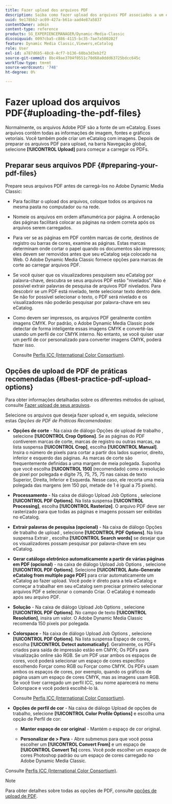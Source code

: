 ```yaml
---
title: Fazer upload dos arquivos PDF
description: Saiba como fazer upload dos arquivos PDF associados a um eCatalog no Adobe Dynamic Media Classic.
uuid: 9e178bb2-ac09-427a-b61a-aad4e87a5837
contentOwner: admin
content-type: reference
products: SG_EXPERIENCEMANAGER/Dynamic-Media-Classic
discoiquuid: 0097cba5-c886-4115-bc35-7ae7a500202f
feature: Dynamic Media Classic,Viewers,eCatalog
role: User
exl-id: a787d6b5-48c8-4cf7-b136-60ba3d3eb2f2
source-git-commit: 8bc49ae3704f0551c70d68a0ddd63725bdcc645c
workflow-type: tm+mt
source-wordcount: '748'
ht-degree: 0%

---
```


# Fazer upload dos arquivos PDF{#uploading-the-pdf-files}

Normalmente, os arquivos Adobe PDF são a fonte de um eCatalog. Esses arquivos contêm todas as informações de imagem, fontes e gráficos vetoriais. Você também pode criar um eCatalog com imagens. Depois de preparar os arquivos PDF para upload, na barra Navegação global, selecione **[!UICONTROL Upload]** para começar a carregar os PDFs.

## Preparar seus arquivos PDF {#preparing-your-pdf-files}

Prepare seus arquivos PDF antes de carregá-los no Adobe Dynamic Media Classic:

* Para facilitar o upload dos arquivos, coloque todos os arquivos na mesma pasta no computador ou na rede.
* Nomeie os arquivos em ordem alfanumérica por página. A ordenação das páginas facilitará colocar as páginas na ordem correta após os arquivos serem carregados.
* Para ver se as páginas em PDF contêm marcas de corte, destinos de registro ou barras de cores, examine as páginas. Estas marcas determinam onde cortar o papel quando os documentos são impressos; eles devem ser removidos antes que seu eCatalog seja colocado na Web. O Adobe Dynamic Media Classic fornece opções para marcas de corte ao carregar arquivos PDF.
* Se você quiser que os visualizadores pesquisem seu eCatalog por palavra-chave, descubra se seus arquivos PDF estão &quot;nivelados&quot;. Não é possível extrair palavras de pesquisa de arquivos PDF nivelados. Para descobrir se um PDF está nivelado, tente selecionar texto dentro dele. Se não for possível selecionar o texto, o PDF será nivelado e os visualizadores não poderão pesquisar por palavra-chave em seu eCatalog.
* Como devem ser impressos, os arquivos PDF geralmente contêm imagens CMYK. Por padrão, o Adobe Dynamic Media Classic pode detectar de forma inteligente essas imagens CMYK e convertê-las usando um perfil de cor CMYK interno. No entanto, se você quiser usar um perfil de cor personalizado para converter imagens CMYK, poderá fazer isso.

   Consulte [Perfis ICC (International Color Consortium)](icc-profiles.md#icc_profiles).

## Opções de upload de PDF de práticas recomendadas {#best-practice-pdf-upload-options}

Para obter informações detalhadas sobre os diferentes métodos de upload, consulte [Fazer upload de seus arquivos](uploading-files.md#uploading_your_files).

Selecione os arquivos que deseja fazer upload e, em seguida, selecione estas *Opções de PDF de Práticas Recomendadas*:

* **Opções de corte**  - Na caixa de diálogo Opções de upload de trabalho , selecione  **[!UICONTROL Crop Options]**. Se as páginas do PDF contiverem marcas de corte, marcas de registro ou outras marcas, na lista suspensa **[!UICONTROL Crop]**, escolha **[!UICONTROL Manual]**. Insira o número de pixels para cortar a partir dos lados superior, direito, inferior e esquerdo das páginas. As marcas de corte são frequentemente definidas a uma margem de meia polegada. Suponha que você escolha **[!UICONTROL 150]** (recomendado) como a resolução de pixel por polegada e digite 75, 75, 75, 75 nas caixas de texto Superior, Direita, Inferior e Esquerda. Nesse caso, ele recorta uma meia polegada das margens (em 150 ppi, metade de 1 é igual a 75 pixels).

* **Processamento**  - Na caixa de diálogo Upload Job Options , selecione  **[!UICONTROL PDF Options]**. Na lista suspensa **[!UICONTROL Processing]**, escolha **[!UICONTROL Rasterize]**. O arquivo PDF deve ser rasterizado para que todas as páginas e imagens possam ser exibidas no eCatalog.

* **Extrair palavras de pesquisa (opcional)**  - Na caixa de diálogo Opções de trabalho de upload , selecione  **[!UICONTROL PDF Options]**. Na lista suspensa Extrair , escolha **[!UICONTROL Search words]** se desejar que os visualizadores possam pesquisar por palavra-chave em seu eCatalog.

* **Gerar catálogo eletrônico automaticamente a partir de várias páginas em PDF (opcional)**  - na caixa de diálogo Upload Job Options , selecione  **[!UICONTROL PDF Options]**. Selecione **[!UICONTROL Auto-Generate eCatalog from multiple page PDF]** para criar automaticamente um eCatalog ao fazer upload. Você pode ir direto para a tela eCatalog e começar a trabalhar em seu eCatalog sem precisar primeiro selecionar arquivos PDF e selecionar o comando Criar. O eCatalog é nomeado após seu arquivo PDF.

* **Solução**  - Na caixa de diálogo Upload Job Options , selecione  **[!UICONTROL PDF Options]**. No campo de texto **[!UICONTROL Resolution]**, insira um valor. O Adobe Dynamic Media Classic recomenda 150 pixels por polegada.

* **Colorspace**  - Na caixa de diálogo Upload Job Options , selecione  **[!UICONTROL PDF Options]**. Na lista suspensa Espaço de cores, escolha **[!UICONTROL Detect automatically]**. Geralmente, os PDFs criados para saída de impressão estão em CMYK; Os PDFs para visualização online são RGB. Se um PDF usar ambos os espaços de cores, você poderá selecionar um espaço de cores específico escolhendo Forçar como RGB ou Forçar como CMYK. Os PDFs usam ambos os espaços de cores, por exemplo, quando os gráficos de página usam um espaço de cores CMYK, mas as imagens usam RGB. Se você tiver carregado um perfil ICC, seu nome aparecerá no menu Colorspace e você poderá escolhê-lo lá.

   Consulte [Perfis ICC (International Color Consortium)](/help/icc-profiles.md).

* **Opções de perfil de cor**  - Na caixa de diálogo Upload de opções de trabalho, selecione  **[!UICONTROL Color Profile Options]** e escolha uma opção de Perfil de cor:

   * **Manter espaço de cor original**  - Mantém o espaço de cor original.

   * **Personalizar de > Para**  - Abre submenus para que você possa escolher um  **[!UICONTROL Convert From]** e um espaço de  **[!UICONTROL Convert To]** cores. Você pode escolher um espaço de cores Photoshop padrão ou um espaço de cores carregado no Adobe Dynamic Media Classic.

<!-- * **Convert To SRGB** - Converts to SRGB (Standard Red Green Blue). SRGB is the recommended color space for displaying images on web pages. -->

Consulte [Perfis ICC (International Color Consortium)](icc-profiles.md#icc_profiles).

>[!NOTE]
>
>Para obter detalhes sobre todas as opções de PDF, consulte [opções de upload de PDF](pdfs.md#pdf_upload_options).
